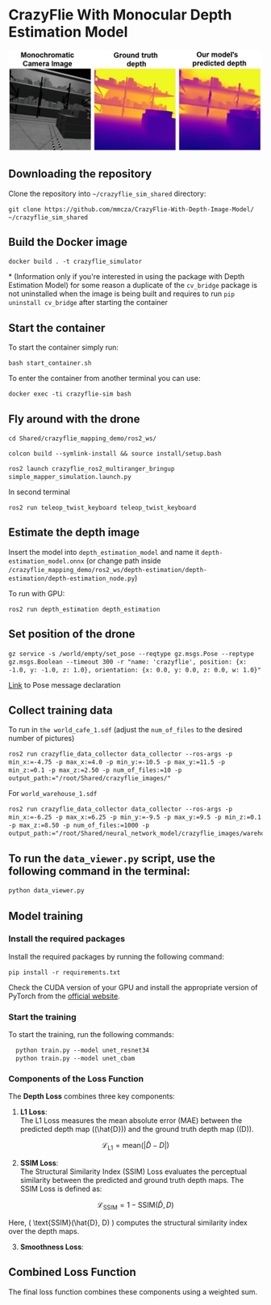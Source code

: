 # CrazyFlie With Monocular Depth Estimation Model

![Example](pictures/depth_model_example2.jpg)

## Downloading the repository

Clone the repository into `~/crazyflie_sim_shared` directory:

```Shell
git clone https://github.com/mmcza/CrazyFlie-With-Depth-Image-Model/ ~/crazyflie_sim_shared
```

## Build the Docker image

```Shell
docker build . -t crazyflie_simulator
```
\* (Information only if you're interested in using the package with Depth Estimation Model) for some reason a duplicate of the `cv_bridge` package is not uninstalled when the image is being built and requires to run `pip uninstall cv_bridge` after starting the container 

## Start the container

To start the container simply run:
```Shell
bash start_container.sh
```

To enter the container from another terminal you can use:
```Shell
docker exec -ti crazyflie-sim bash
```

## Fly around with the drone

```Shell
cd Shared/crazyflie_mapping_demo/ros2_ws/
```

```Shell
colcon build --symlink-install && source install/setup.bash
```

```Shell
ros2 launch crazyflie_ros2_multiranger_bringup simple_mapper_simulation.launch.py
```

In second terminal
```Shell
ros2 run teleop_twist_keyboard teleop_twist_keyboard
```

## Estimate the depth image
Insert the model into `depth_estimation_model` and name it `depth-estimation_model.onnx` (or change path inside `/crazyflie_mapping_demo/ros2_ws/depth-estimation/depth-estimation/depth-estimation_node.py`)

To run with GPU:
```Shell
ros2 run depth_estimation depth_estimation
```

## Set position of the drone

```Shell
gz service -s /world/empty/set_pose --reqtype gz.msgs.Pose --reptype gz.msgs.Boolean --timeout 300 -r "name: 'crazyflie', position: {x: -1.0, y: -1.0, z: 1.0}, orientation: {x: 0.0, y: 0.0, z: 0.0, w: 1.0}"
```

[Link](https://github.com/gazebosim/gz-msgs/blob/gz-msgs11/proto/gz/msgs/pose.proto) to Pose message declaration

## Collect training data

To run in `the world_cafe_1.sdf` (adjust the `num_of_files` to the desired number of pictures)

```Shell
ros2 run crazyflie_data_collector data_collector --ros-args -p min_x:=-4.75 -p max_x:=4.0 -p min_y:=-10.5 -p max_y:=11.5 -p min_z:=0.1 -p max_z:=2.50 -p num_of_files:=10 -p output_path:="/root/Shared/crazyflie_images/"
```

For `world_warehouse_1.sdf`

```Shell
ros2 run crazyflie_data_collector data_collector --ros-args -p min_x:=-6.25 -p max_x:=6.25 -p min_y:=-9.5 -p max_y:=9.5 -p min_z:=0.1 -p max_z:=8.50 -p num_of_files:=1000 -p output_path:="/root/Shared/neural_network_model/crazyflie_images/warehouse/"
```

## To run the `data_viewer.py` script, use the following command in the terminal:

```bash
python data_viewer.py
```

## Model training

### Install the required packages

Install the required packages by running the following command:

```Shell
pip install -r requirements.txt
```

Check the CUDA version of your GPU and install the appropriate version of PyTorch from the [official website](https://pytorch.org/get-started/locally/).

### Start the training

To start the training, run the following commands:

```Shell
  python train.py --model unet_resnet34
  python train.py --model unet_cbam

```

### Components of the Loss Function

The **Depth Loss** combines three key components:

1. **L1 Loss**:  
   The L1 Loss measures the mean absolute error (MAE) between the predicted depth map (\(\hat{D}\)) and the ground truth depth map (\(D\)). 

$$
\mathcal{L}_{\text{L1}} = \text{mean}(|\hat{D} - D|)
$$

2. **SSIM Loss**:  
   The Structural Similarity Index (SSIM) Loss evaluates the perceptual similarity between the predicted and ground truth depth maps. The SSIM Loss is defined as:

$$
\mathcal{L}_{\text{SSIM}} = 1 - \text{SSIM}(\hat{D}, D)
$$

Here, \( \text{SSIM}(\hat{D}, D) \) computes the structural similarity index over the depth maps.

3. **Smoothness Loss**:


## Combined Loss Function

The final loss function combines these components using a weighted sum.
